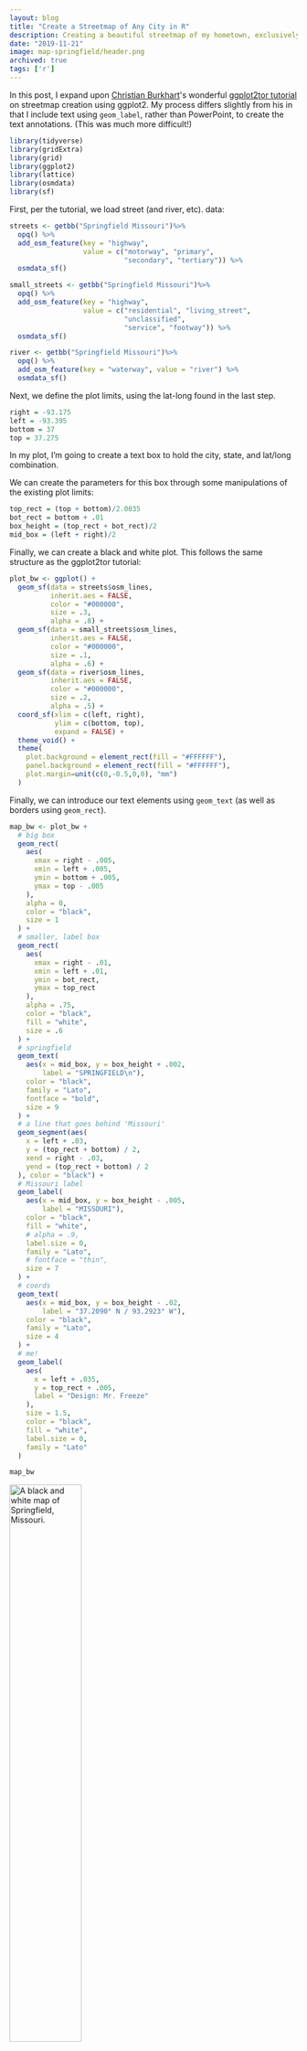 ```yaml
---
layout: blog
title: "Create a Streetmap of Any City in R"
description: Creating a beautiful streetmap of my hometown, exclusively in R
date: "2019-11-21"
image: map-springfield/header.png
archived: true
tags: ['r']
---
```


<script>
  import Image from "../../../lib/Global/Image.svelte"
  import Info from "../../../lib/Global/Info.svelte"
</script>

In this post, I expand upon [Christian
Burkhart](https://christianburkhart.de/)'s wonderful [ggplot2tor
tutorial](https://ggplot2tutor.com/streetmaps/streetmaps/) on streetmap
creation using ggplot2. My process differs slightly from his in that I
include text using `geom_label`, rather than PowerPoint, to create the
text annotations. (This was much more difficult!)

```r
library(tidyverse)
library(gridExtra)
library(grid)
library(ggplot2)
library(lattice)
library(osmdata)
library(sf)
```

First, per the tutorial, we load street (and river, etc). data:

```r
streets <- getbb("Springfield Missouri")%>%
  opq() %>%
  add_osm_feature(key = "highway",
                  value = c("motorway", "primary",
                            "secondary", "tertiary")) %>%
  osmdata_sf()

small_streets <- getbb("Springfield Missouri")%>%
  opq() %>%
  add_osm_feature(key = "highway",
                  value = c("residential", "living_street",
                            "unclassified",
                            "service", "footway")) %>%
  osmdata_sf()

river <- getbb("Springfield Missouri")%>%
  opq() %>%
  add_osm_feature(key = "waterway", value = "river") %>%
  osmdata_sf()
```

Next, we define the plot limits, using the lat-long found in the last
step.

```r
right = -93.175
left = -93.395
bottom = 37
top = 37.275
```

In my plot, I’m going to create a text box to hold the city, state, and
lat/long combination.

We can create the parameters for this box through some manipulations of
the existing plot limits:

```r
top_rect = (top + bottom)/2.0035
bot_rect = bottom + .01
box_height = (top_rect + bot_rect)/2
mid_box = (left + right)/2
```

Finally, we can create a black and white plot. This follows the same
structure as the ggplot2tor tutorial:

```r
plot_bw <- ggplot() +
  geom_sf(data = streets$osm_lines,
          inherit.aes = FALSE,
          color = "#000000",
          size = .3,
          alpha = .8) +
  geom_sf(data = small_streets$osm_lines,
          inherit.aes = FALSE,
          color = "#000000",
          size = .1,
          alpha = .6) +
  geom_sf(data = river$osm_lines,
          inherit.aes = FALSE,
          color = "#000000",
          size = .2,
          alpha = .5) +
  coord_sf(xlim = c(left, right),
           ylim = c(bottom, top),
           expand = FALSE) +
  theme_void() +
  theme(
    plot.background = element_rect(fill = "#FFFFFF"),
    panel.background = element_rect(fill = "#FFFFFF"),
    plot.margin=unit(c(0,-0.5,0,0), "mm")
  )
```

Finally, we can introduce our text elements using `geom_text` (as well
as borders using `geom_rect`).

```r
map_bw <- plot_bw +
  # big box
  geom_rect(
    aes(
      xmax = right - .005,
      xmin = left + .005,
      ymin = bottom + .005,
      ymax = top - .005
    ),
    alpha = 0,
    color = "black",
    size = 1
  ) +
  # smaller, label box
  geom_rect(
    aes(
      xmax = right - .01,
      xmin = left + .01,
      ymin = bot_rect,
      ymax = top_rect
    ),
    alpha = .75,
    color = "black",
    fill = "white",
    size = .6
  ) +
  # springfield
  geom_text(
    aes(x = mid_box, y = box_height + .002,
        label = "SPRINGFIELD\n"),
    color = "black",
    family = "Lato",
    fontface = "bold",
    size = 9
  ) +
  # a line that goes behind 'Missouri'
  geom_segment(aes(
    x = left + .03,
    y = (top_rect + bottom) / 2,
    xend = right - .03,
    yend = (top_rect + bottom) / 2
  ), color = "black") +
  # Missouri label
  geom_label(
    aes(x = mid_box, y = box_height - .005,
        label = "MISSOURI"),
    color = "black",
    fill = "white",
    # alpha = .9,
    label.size = 0,
    family = "Lato",
    # fontface = "thin",
    size = 7
  ) +
  # coords
  geom_text(
    aes(x = mid_box, y = box_height - .02,
        label = "37.2090° N / 93.2923° W"),
    color = "black",
    family = "Lato",
    size = 4
  ) +
  # me!
  geom_label(
    aes(
      x = left + .035,
      y = top_rect + .005,
      label = "Design: Mr. Freeze"
    ),
    size = 1.5,
    color = "black",
    fill = "white",
    label.size = 0,
    family = "Lato"
  )

map_bw
```

<Image alt="A black and white map of Springfield, Missouri." src="/images/post/map-springfield/bw_map_springfield.png" width="50%" centered={true}></Image>

And if we replicate that code with different colors, the possibilities are endless:

```r
plot_gold <- ggplot() +
  geom_sf(
    data = streets$osm_lines,
    inherit.aes = FALSE,
    color = "steelblue",
    size = .3,
    alpha = .8
  ) +
  geom_sf(
    data = small_streets$osm_lines,
    inherit.aes = FALSE,
    color = "#ffbe7f",
    size = .1,
    alpha = .6
  ) +
  geom_sf(
    data = river$osm_lines,
    inherit.aes = FALSE,
    color = "#ffbe7f",
    size = .2,
    alpha = .5
  ) +
  coord_sf(
    xlim = c(left, right),
    ylim = c(bottom, top),
    expand = FALSE
  ) +
  theme_void() +
  theme(
    plot.background = element_rect(fill = "#282828"),
    panel.background = element_rect(fill = "#282828"),
    plot.margin = unit(c(0, -0.5, 0, 0), "mm")
  )

map_gold <- plot_gold +
  geom_rect(
    aes(
      xmax = right - .005,
      xmin = left + .005,
      ymin = bottom + .005,
      ymax = top - .005
    ),
    alpha = 0,
    color = "white",
    size = 1
  ) +
  geom_rect(
    aes(
      xmax = right - .01,
      xmin = left + .01,
      ymin = bot_rect,
      ymax = top_rect
    ),
    alpha = .5,
    color = "#ffbe7f",
    fill = "#282828",
    size = .5
  ) +
  geom_text(
    aes(x = mid_box, y = box_height + .002,
        label = "SPRINGFIELD\n"),
    color = "white",
    family = "Lato",
    fontface = "bold",
    size = 9
  ) +
  geom_segment(aes(
    x = left + .03,
    y = (top_rect + bottom) / 2,
    xend = right - .03,
    yend = (top_rect + bottom) / 2
  ),
  color = "#ffbe7f") +
  geom_label(
    aes(x = mid_box, y = box_height - .005,
        label = "MISSOURI"),
    color = "white",
    fill = "#282828",
    # alpha = .9,
    label.size = 0,
    family = "Lato",
    # fontface = "thin",
    size = 7
  ) +
  geom_text(
    aes(x = mid_box, y = box_height - .02,
        label = "37.2090° N / 93.2923° W"),
    color = "white",
    family = "Lato",
    size = 4
  ) +
  geom_label(
    aes(
      x = left + .035,
      y = top_rect + .005,
      label = "Design: Mr. Freeze"
    ),
    size = 1.5,
    color = "white",
    fill = "#282828",
    label.size = 0,
    family = "Lato"
  )

map_gold
```

<Image alt="A gold map of Springfield, Missouri." src="/images/post/map-springfield/gold_map_springfield.png" width="50%" centered={true}></Image>
